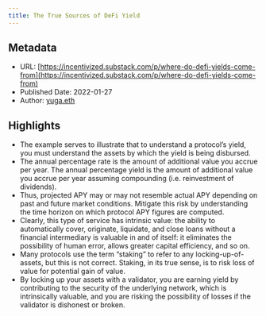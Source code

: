 ```yaml
---
title: The True Sources of DeFi Yield
---
```

## Metadata
* URL: [https://incentivized.substack.com/p/where-do-defi-yields-come-from](https://incentivized.substack.com/p/where-do-defi-yields-come-from)
* Published Date: 2022-01-27
* Author: [yuga.eth](None)

## Highlights
* The example serves to illustrate that to understand a protocol’s yield, you must understand the assets by which the yield is being disbursed.
* The annual percentage rate is the amount of additional value you accrue per year. The annual percentage yield is the amount of additional value you accrue per year assuming compounding (i.e. reinvestment of dividends).
* Thus, projected APY may or may not resemble actual APY depending on past and future market conditions. Mitigate this risk by understanding the time horizon on which protocol APY figures are computed.
* Clearly, this type of service has intrinsic value: the ability to automatically cover, originate, liquidate, and close loans without a financial intermediary is valuable in and of itself: it eliminates the possibility of human error, allows greater capital efficiency, and so on.
* Many protocols use the term “staking” to refer to any locking-up-of-assets, but this is not correct. Staking, in its true sense, is to risk loss of value for potential gain of value.
* By locking up your assets with a validator, you are earning yield by contributing to the security of the underlying network, which is intrinsically valuable, and you are risking the possibility of losses if the validator is dishonest or broken.